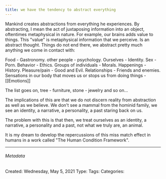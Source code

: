 ```yaml
---
title: we have the tendency to abstract everything
---
```


Mankind creates abstractions from everything he experiences.
By abstracting, I mean the act of juxtaposing information into an object, oftentimes metaphysical in nature.
For example, our brains adds value to things. This "value" is metaphysical information that we perceive. Is an abstract thought.
Things do not end there, we abstract pretty much anything we come in contact with:

Food - Gastronomy.
other people - psychology.
Ourselves - Identity.
Sex - Porn.
Behavior - Ethics.
Groups of individuals - Morals.
Happenings -History.
Pleasure/pain - Good and Evil.
Relationships - Friends and enemies.
Sensations in our body that moves us or stops us from doing things - [[Emotions]]
	
The list goes on, tree - furniture, stone - jewelry and so on...

The implications of this are that we do not discern reality from abstraction as well as we believe. We don't see a mammal from the hominid family, we see an identity, a narrative, a personality, a past staring back on us.

The problem with this is that then, we treat ourselves as an identity, a narrative, a personality and a past, not what we truly are, an animal. 

It is my dream to develop the repercussions of this miss match effect in humans in a work called "The Human Condition Framework".


---

###### Metadata
Created:  Wednesday, May 5, 2021
Type: 
Tags: 
Categories: